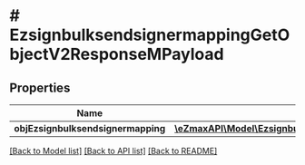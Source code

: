 # # EzsignbulksendsignermappingGetObjectV2ResponseMPayload

## Properties

Name | Type | Description | Notes
------------ | ------------- | ------------- | -------------
**objEzsignbulksendsignermapping** | [**\eZmaxAPI\Model\EzsignbulksendsignermappingResponseCompound**](EzsignbulksendsignermappingResponseCompound.md) |  |

[[Back to Model list]](../../README.md#models) [[Back to API list]](../../README.md#endpoints) [[Back to README]](../../README.md)
